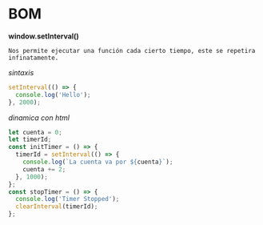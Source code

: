 # BOM

**window.setInterval()**

```
Nos permite ejecutar una función cada cierto tiempo, este se repetira infinatamente.
```

_sintaxis_

```js
setInterval(() => {
  console.log('Hello');
}, 2000);
```

_dinamica con html_

```js
let cuenta = 0;
let timerId;
const initTimer = () => {
  timerId = setInterval(() => {
    console.log(`La cuenta va por ${cuenta}`);
    cuenta += 2;
  }, 1000);
};
const stopTimer = () => {
  console.log('Timer Stopped');
  clearInterval(timerId);
};
```
